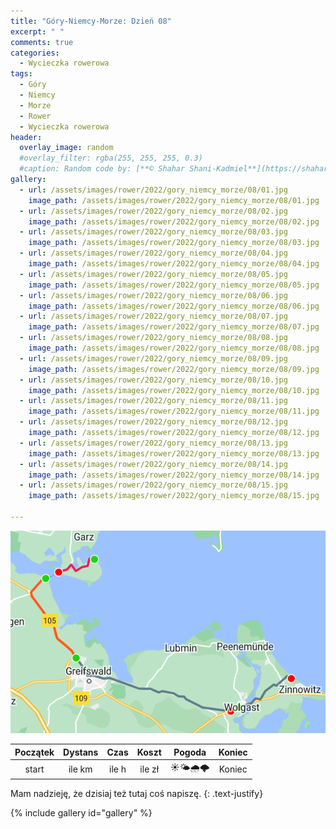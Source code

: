 ```yaml
---
title: "Góry-Niemcy-Morze: Dzień 08"
excerpt: " "
comments: true
categories:
  - Wycieczka rowerowa
tags:
  - Góry
  - Niemcy
  - Morze
  - Rower  
  - Wycieczka rowerowa
header:
  overlay_image: random
  #overlay_filter: rgba(255, 255, 255, 0.3)
  #caption: Random code by: [**© Shahar Shani-Kadmiel**](https://shaharkadmiel.github.io)"
gallery:
  - url: /assets/images/rower/2022/gory_niemcy_morze/08/01.jpg
    image_path: /assets/images/rower/2022/gory_niemcy_morze/08/01.jpg
  - url: /assets/images/rower/2022/gory_niemcy_morze/08/02.jpg
    image_path: /assets/images/rower/2022/gory_niemcy_morze/08/02.jpg
  - url: /assets/images/rower/2022/gory_niemcy_morze/08/03.jpg
    image_path: /assets/images/rower/2022/gory_niemcy_morze/08/03.jpg
  - url: /assets/images/rower/2022/gory_niemcy_morze/08/04.jpg
    image_path: /assets/images/rower/2022/gory_niemcy_morze/08/04.jpg
  - url: /assets/images/rower/2022/gory_niemcy_morze/08/05.jpg
    image_path: /assets/images/rower/2022/gory_niemcy_morze/08/05.jpg
  - url: /assets/images/rower/2022/gory_niemcy_morze/08/06.jpg
    image_path: /assets/images/rower/2022/gory_niemcy_morze/08/06.jpg
  - url: /assets/images/rower/2022/gory_niemcy_morze/08/07.jpg
    image_path: /assets/images/rower/2022/gory_niemcy_morze/08/07.jpg
  - url: /assets/images/rower/2022/gory_niemcy_morze/08/08.jpg
    image_path: /assets/images/rower/2022/gory_niemcy_morze/08/08.jpg
  - url: /assets/images/rower/2022/gory_niemcy_morze/08/09.jpg
    image_path: /assets/images/rower/2022/gory_niemcy_morze/08/09.jpg
  - url: /assets/images/rower/2022/gory_niemcy_morze/08/10.jpg
    image_path: /assets/images/rower/2022/gory_niemcy_morze/08/10.jpg
  - url: /assets/images/rower/2022/gory_niemcy_morze/08/11.jpg
    image_path: /assets/images/rower/2022/gory_niemcy_morze/08/11.jpg
  - url: /assets/images/rower/2022/gory_niemcy_morze/08/12.jpg
    image_path: /assets/images/rower/2022/gory_niemcy_morze/08/12.jpg
  - url: /assets/images/rower/2022/gory_niemcy_morze/08/13.jpg
    image_path: /assets/images/rower/2022/gory_niemcy_morze/08/13.jpg
  - url: /assets/images/rower/2022/gory_niemcy_morze/08/14.jpg
    image_path: /assets/images/rower/2022/gory_niemcy_morze/08/14.jpg
  - url: /assets/images/rower/2022/gory_niemcy_morze/08/15.jpg
    image_path: /assets/images/rower/2022/gory_niemcy_morze/08/15.jpg

---
```

![mapka](/assets/images/rower/2022/gory_niemcy_morze/08/mapka.png)

|Początek|Dystans|Czas|Koszt|Pogoda|Koniec|
|:---:|:---:|:---:|:---:|:---:|:---:|
|start| ile km| ile h| ile zł|☀️🌤️🌧️🌩️|Koniec|

Mam nadzieję, że dzisiaj też tutaj coś napiszę.
{: .text-justify}

{% include gallery id="gallery" %}
